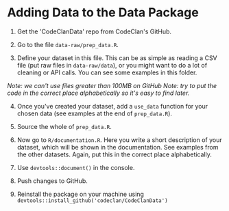 # Adding Data to the Data Package

1. Get the 'CodeClanData' repo from CodeClan's GitHub.

2. Go to the file `data-raw/prep_data.R`.

3. Define your dataset in this file. This can be as simple as reading a CSV file (put raw files in `data-raw/data`), or you might want to do a lot of cleaning or API calls. You can see some examples in this folder. 

*Note: we can't use files greater than 100MB on GitHub*
*Note: try to put the code in the correct place alphabetically so it's easy to find later.*

4. Once you've created your dataset, add a `use_data` function for your chosen data (see examples at the end of `prep_data.R`). 

5. Source the whole of `prep_data.R`.

6. Now go to `R/documentation.R`. Here you write a short description of your dataset, which will be shown in the documentation. See examples from the other datasets. Again, put this in the correct place alphabetically.

7. Use `devtools::document()` in the console.

8. Push changes to GitHub. 

9. Reinstall the package on your machine using `devtools::install_github('codeclan/CodeClanData')`
